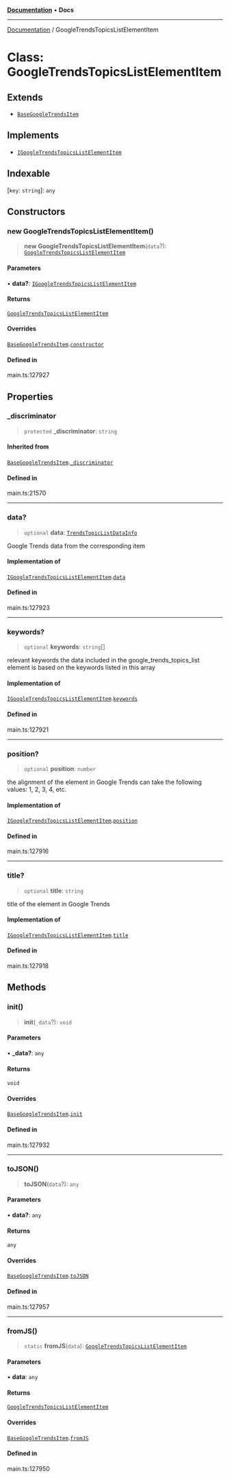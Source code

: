 [**Documentation**](../README.md) • **Docs**

***

[Documentation](../globals.md) / GoogleTrendsTopicsListElementItem

# Class: GoogleTrendsTopicsListElementItem

## Extends

- [`BaseGoogleTrendsItem`](BaseGoogleTrendsItem.md)

## Implements

- [`IGoogleTrendsTopicsListElementItem`](../interfaces/IGoogleTrendsTopicsListElementItem.md)

## Indexable

 \[`key`: `string`\]: `any`

## Constructors

### new GoogleTrendsTopicsListElementItem()

> **new GoogleTrendsTopicsListElementItem**(`data`?): [`GoogleTrendsTopicsListElementItem`](GoogleTrendsTopicsListElementItem.md)

#### Parameters

• **data?**: [`IGoogleTrendsTopicsListElementItem`](../interfaces/IGoogleTrendsTopicsListElementItem.md)

#### Returns

[`GoogleTrendsTopicsListElementItem`](GoogleTrendsTopicsListElementItem.md)

#### Overrides

[`BaseGoogleTrendsItem`](BaseGoogleTrendsItem.md).[`constructor`](BaseGoogleTrendsItem.md#constructors)

#### Defined in

main.ts:127927

## Properties

### \_discriminator

> `protected` **\_discriminator**: `string`

#### Inherited from

[`BaseGoogleTrendsItem`](BaseGoogleTrendsItem.md).[`_discriminator`](BaseGoogleTrendsItem.md#_discriminator)

#### Defined in

main.ts:21570

***

### data?

> `optional` **data**: [`TrendsTopicListDataInfo`](TrendsTopicListDataInfo.md)

Google Trends data from the corresponding item

#### Implementation of

[`IGoogleTrendsTopicsListElementItem`](../interfaces/IGoogleTrendsTopicsListElementItem.md).[`data`](../interfaces/IGoogleTrendsTopicsListElementItem.md#data)

#### Defined in

main.ts:127923

***

### keywords?

> `optional` **keywords**: `string`[]

relevant keywords
the data included in the google_trends_topics_list element is based on the keywords listed in this array

#### Implementation of

[`IGoogleTrendsTopicsListElementItem`](../interfaces/IGoogleTrendsTopicsListElementItem.md).[`keywords`](../interfaces/IGoogleTrendsTopicsListElementItem.md#keywords)

#### Defined in

main.ts:127921

***

### position?

> `optional` **position**: `number`

the alignment of the element in Google Trends
can take the following values: 1, 2, 3, 4, etc.

#### Implementation of

[`IGoogleTrendsTopicsListElementItem`](../interfaces/IGoogleTrendsTopicsListElementItem.md).[`position`](../interfaces/IGoogleTrendsTopicsListElementItem.md#position)

#### Defined in

main.ts:127916

***

### title?

> `optional` **title**: `string`

title of the element in Google Trends

#### Implementation of

[`IGoogleTrendsTopicsListElementItem`](../interfaces/IGoogleTrendsTopicsListElementItem.md).[`title`](../interfaces/IGoogleTrendsTopicsListElementItem.md#title)

#### Defined in

main.ts:127918

## Methods

### init()

> **init**(`_data`?): `void`

#### Parameters

• **\_data?**: `any`

#### Returns

`void`

#### Overrides

[`BaseGoogleTrendsItem`](BaseGoogleTrendsItem.md).[`init`](BaseGoogleTrendsItem.md#init)

#### Defined in

main.ts:127932

***

### toJSON()

> **toJSON**(`data`?): `any`

#### Parameters

• **data?**: `any`

#### Returns

`any`

#### Overrides

[`BaseGoogleTrendsItem`](BaseGoogleTrendsItem.md).[`toJSON`](BaseGoogleTrendsItem.md#tojson)

#### Defined in

main.ts:127957

***

### fromJS()

> `static` **fromJS**(`data`): [`GoogleTrendsTopicsListElementItem`](GoogleTrendsTopicsListElementItem.md)

#### Parameters

• **data**: `any`

#### Returns

[`GoogleTrendsTopicsListElementItem`](GoogleTrendsTopicsListElementItem.md)

#### Overrides

[`BaseGoogleTrendsItem`](BaseGoogleTrendsItem.md).[`fromJS`](BaseGoogleTrendsItem.md#fromjs)

#### Defined in

main.ts:127950
